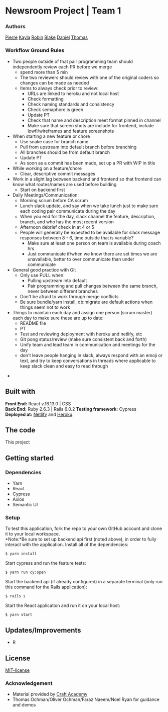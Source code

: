 # Newsroom Project | Team 1
### Authors
[Pierre]()
[Kayla]()
[Robin]()
[Blake]()
[Daniel]()
[Thomas]()

### Workflow Ground Rules

* Two people outside of that pair programming team should independently review each PR before we merge
    * spend more than 5 min
    * The two reviewers should review with one of the original coders so changes can be made as needed
    * Items to always check prior to review:
        * URLs are linked to heroku and not local host
        * Check formatting
        * Check naming standards and consistency
        * Check semaphore is green
        * Update PT
        * Check that name and description meet format pinned in channel
        * Make sure that screen shots are include for frontend, include lowfi/wireframes and feature screenshots
* When starting a new feature or chore
    * Use snake case for branch name
    * Pull from upstream into default branch before branching
    * All branches should be from default branch
    * Update PT
    * As soon as a commit has been made, set up a PR with WIP in title
* While working on a feature/chore
    * Clear, descriptive commit messages
* Work in a slight lag between backend and frontend so that frontend can know what routes/names are used before building
    * Start on backend first
* Daily Meetings/Communication:
    * Morning scrum before CA scrum
    * Lunch slack update, and say when we take lunch just to make sure each coding pair communicate during the day
    * When you end for the day, slack channel the feature, description, branch, and who has the most recent version
    * Afternoon debrief check in at 4 or 5 
    * People will generally be expected to be available for slack message responses between 8 - 6, time outside that is variable?
        * Make sure at least one person on team is available during coach hrs
        * Just communicate if/when we know there are set times we are unavailable, better to over communicate than under communicate
* General good practice with Git
    * Only use PULL when:
        * Pulling upstream into default
        * Pair programming and pull changes between the same branch, never between different branches
    * Don't be afraid to work through merge conflicts
    * Be sure bundle/yarn install, db:migrate are default actions when things seem not to work
* Things to maintain each day and assign one person (scrum master) each day to make sure these are up to date:
    * README file
    * PT
    * Test and reviewing deployment with heroku and netlify, etc
    * Git pong status/review (make sure consistent back and forth)
    * Unify team and lead team in communication and meetings for the day
    * don't leave people hanging in slack, always respond with an emoji or text, and try to keep conversations in threads where applicable to keep slack clean and easy to read through

 - 
## Built with
**Front End:** React v.16.13.0 | CSS  
**Back End:** Ruby 2.6.3 | Rails 6.0.2 
**Testing framework:** Cypress  
**Deployed at:** [Netlify]() and [Heroku]().
## The code   
This project 
## Getting started
### Dependencies  
* Yarn
* React
* Cypress
* Axios
* Semantic UI
### Setup   
To test this application, fork the repo to your own GitHub account and clone it to your local workspace. </br>
*Note:*Be sure to set up backend api first (noted above), in order to fully interact with the application. 
Install all of the dependencies:    
```
$ yarn install
```  
Start cypress and run the feature tests:  
```
$ yarn run cy:open
```
Start the backend api (if already configured) in a separate terminal (only run this command for the Rails application):
```
$ rails s
```
Start the React application and run it on your local host:
```
$ yarn start
```
## Updates/Improvements   
- R
## License  
[MIT-license](https://en.wikipedia.org/wiki/MIT_License)
### Acknowledgement  
- Material provided by [Craft Academy](https://craftacademy.se)
- Thomas Ochman/Oliver Ochman/Faraz Naeem/Noel Ryan for guidance and demos
